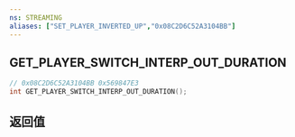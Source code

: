 ```yaml
---
ns: STREAMING
aliases: ["SET_PLAYER_INVERTED_UP","0x08C2D6C52A3104BB"]
---
```

## GET_PLAYER_SWITCH_INTERP_OUT_DURATION

```c
// 0x08C2D6C52A3104BB 0x569847E3
int GET_PLAYER_SWITCH_INTERP_OUT_DURATION();
```

## 返回值
